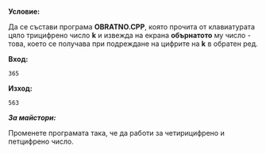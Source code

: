**Условие:**
												
Да се състави програма **OBRATNO.CPP**, която прочита от клавиатурата цяло трицифрено число **k** и извежда на екрана **обърнатото** му число - това, което се получава при подреждане на цифрите на **k** в обратен ред.

**Вход:**				

	365

**Изход:**

	563								

_**За майстори:**_

Променете програмата така, че да работи за четирицифрено и петцифрено число. 
